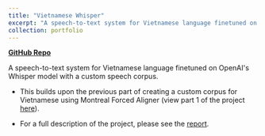 ```yaml
---
title: "Vietnamese Whisper"
excerpt: "A speech-to-text system for Vietnamese language finetuned on OpenAI's Whisper model with a custom 100-hour speech corpus<br/><br/>Keywords: Automated Speech Processing (ASR), Transformers<br/><img src='/images/whisper.png'>"
collection: portfolio
---
```


[**GitHub Repo**](https://github.com/halannhile/whisper-vietnamese)

A speech-to-text system for Vietnamese language finetuned on OpenAI's Whisper model with a custom speech corpus.

* This builds upon the previous part of creating a custom corpus for Vietnamese using Montreal Forced Aligner (view part 1 of the project [here](https://github.com/halannhile/vietnamese-asr-corpus)).

* For a full description of the project, please see the [report](https://github.com/halannhile/whisper-vietnamese/blob/master/report/project-report.pdf).